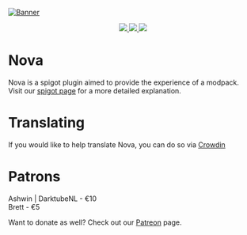 [![Banner](https://i.imgur.com/AAVQkMQ.jpeg)](https://www.spigotmc.org/resources/93648/)

<p align="center">
  <a href="https://www.spigotmc.org/resources/93648/reviews">
    <img src="https://img.shields.io/spiget/rating/93648"> 
  </a>
  <a href="https://www.spigotmc.org/resources/93648/">
    <img src="https://img.shields.io/spiget/downloads/93648"> 
  </a>
  <a href="https://www.spigotmc.org/resources/93648/">
    <img src="https://img.shields.io/spiget/tested-versions/93648"> 
  </a>
</p>

# Nova

Nova is a spigot plugin aimed to provide the experience of a modpack.<br>
Visit our [spigot page](https://www.spigotmc.org/resources/93648/) for a more detailed explanation.

# Translating

If you would like to help translate Nova, you can do so via [Crowdin](https://crowdin.com/project/novaplugin/)

# Patrons

Ashwin | DarktubeNL - €10  
Brett - €5

Want to donate as well? Check out our [Patreon](https://www.patreon.com/xenondevs) page.
